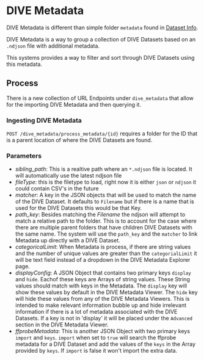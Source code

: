 # DIVE Metadata

DIVE Metadata is different than simple folder `metadata` found in [Dataset Info](UI-DatasetInfo.md).

DIVE Metadata is a way to group a collection of DIVE Datasets based on an `.ndjson` file with additional metadata.

This systems provides a way to filter and sort through DIVE Datasets using this metadata.

## Process

There is a new collection of URL Endpoints under `dive_metadata` that allow for the importing DIVE Metadata and then querying it.

### Ingesting DIVE Metadata

`POST /dive_metadata/process_metadata/{id}` requires a folder for the ID that is a parent location of where the DIVE Datasets are found.

### Parameters

- *sibling_path*: This is a realtive path where an `*.ndjson` file is located.  It will automatically use the latest ndjson file
- *fileType*: this is the filetype to load, right now it is either `json` or `ndjson` it could contain CSV's in the future
- *matcher*: A key in the JSON objects that will be used to match the name of the DIVE Dataset.  It defaults to `Filename` but if there is a name that is used for the DIVE Datasets this would be that Key.
- *path_key*: Besides matching the *Filename* the ndjson will attempt to match a relative path to the folder.  This is to account for the case where there are multiple parent folders that have children DIVE Datasets with the same name.  The system will use the `path_key` and the `matcher` to link Metadata up directly with a DIVE Dataset.
- *categoricalLimit*: When Metadata is process, if there are string values and the number of unique values are greater than the `categorialLimit` it will be text field instead of a dropdown in the DIVE Metadata Explorer page.
- *displayConfig*: A JSON Object that contains two primary keys `display` and `hide`.  Eachof these keys are Arrays of string values.  These String values should match with keys in the Metadata.  The `display` key will show these values by default in the DIVE Metadata Viewer.  The `hide` key will hide these values from any of the DIVE Metadata Viewers.  This is intended to make relevant information bubble up and hide irrelevant information if there is a lot of metadata associated with the DIVE Datasets.  If a key is not in 'display' it will be placed under the `Advanced` section in the DIVE Metadata Viewer.
- *ffprobeMetadata*: This is another JSON Object with two primary keys `import` and `keys`.  `import` when set to `true` will search the ffprobe metadata for a DIVE Dataset and add the values of the `keys` in the Array provided by `keys`.  If `import` is false it won't import the extra data.


